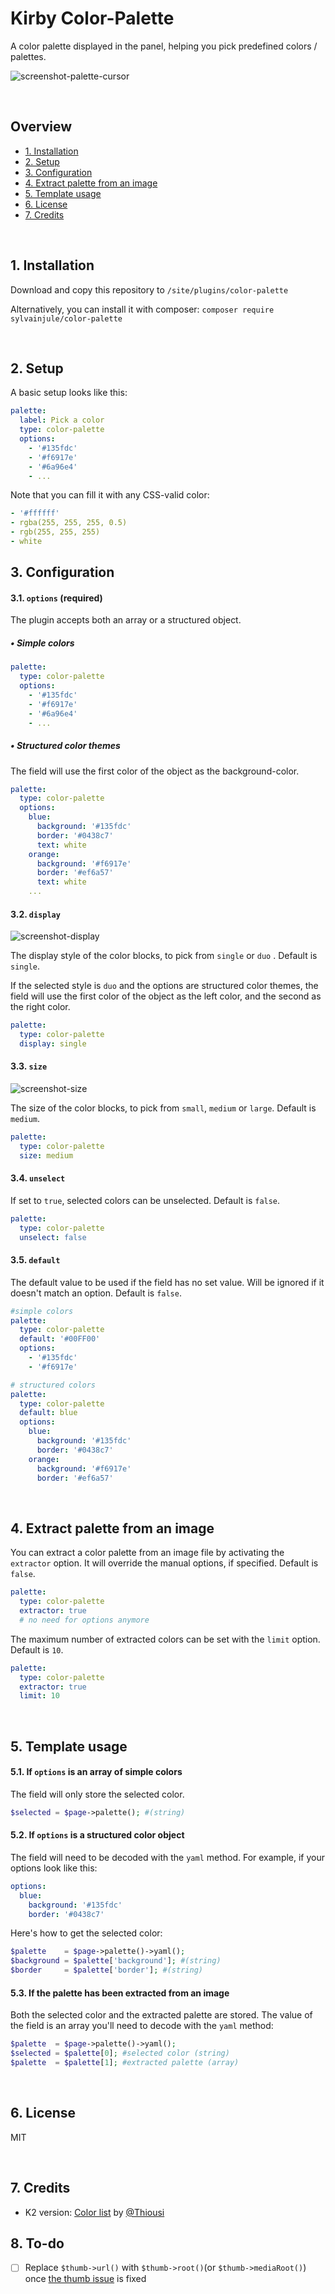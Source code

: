 # Kirby Color-Palette

A color palette displayed in the panel, helping you pick predefined colors / palettes.

![screenshot-palette-cursor](https://user-images.githubusercontent.com/14079751/47902848-12a9cc80-de83-11e8-92ea-cabf5031b355.jpg)

<br/>

## Overview

- [1. Installation](#1-installation)
- [2. Setup](#2-setup)
- [3. Configuration](#3-configuration)
- [4. Extract palette from an image](#4-extract-palette-from-an-image)
- [5. Template usage](#5-template-usage)
- [6. License](#6-license)
- [7. Credits](#7-credits)

<br/>

## 1. Installation

Download and copy this repository to ```/site/plugins/color-palette```

Alternatively, you can install it with composer: ```composer require sylvainjule/color-palette```

<br/>

## 2. Setup

A basic setup looks like this:

```yaml
palette:
  label: Pick a color
  type: color-palette
  options:
    - '#135fdc'
    - '#f6917e'
    - '#6a96e4'
    - ...
```

Note that you can fill it with any CSS-valid color:

```yaml
- '#ffffff'
- rgba(255, 255, 255, 0.5)
- rgb(255, 255, 255)
- white
```

## 3. Configuration

#### 3.1. `options` (required)

The plugin accepts both an array or a structured object.

##### • Simple colors

```yaml
palette:
  type: color-palette
  options:
    - '#135fdc'
    - '#f6917e'
    - '#6a96e4'
    - ...
```

##### • Structured color themes

The field will use the first color of the object as the background-color. 

```yaml
palette:
  type: color-palette
  options:
    blue:
      background: '#135fdc'
      border: '#0438c7'
      text: white
    orange:
      background: '#f6917e'
      border: '#ef6a57'
      text: white
    ...
```

#### 3.2. `display`

![screenshot-display](https://user-images.githubusercontent.com/14079751/47905300-117a9e80-de87-11e8-8853-5b328b993439.jpg)

The display style of the color blocks, to pick from `single` or `duo` . Default is `single`.

If the selected style is `duo` and the options are structured color themes, the field will use the first color of the object as the left color, and the second as the right color.

```yaml
palette:
  type: color-palette
  display: single
```

#### 3.3. `size`

![screenshot-size](https://user-images.githubusercontent.com/14079751/47905301-12133500-de87-11e8-85f2-6ab680cab91d.jpg)

The size of the color blocks, to pick from `small`, `medium` or `large`. Default is `medium`.

```yaml
palette:
  type: color-palette
  size: medium
```

#### 3.4. `unselect`

If set to `true`, selected colors can be unselected. Default is `false`.

```yaml
palette:
  type: color-palette
  unselect: false
```

#### 3.5. `default`

The default value to be used if the field has no set value. Will be ignored if it doesn't match an option. Default is `false`.

```yaml
#simple colors
palette:
  type: color-palette
  default: '#00FF00'
  options:
    - '#135fdc'
    - '#f6917e'

# structured colors
palette:
  type: color-palette
  default: blue
  options:
    blue:
      background: '#135fdc'
      border: '#0438c7'
    orange:
      background: '#f6917e'
      border: '#ef6a57'
```

<br/>

## 4. Extract palette from an image

You can extract a color palette from an image file by activating the `extractor` option. It will override the manual options, if specified. Default is `false`.

```yaml
palette:
  type: color-palette
  extractor: true
  # no need for options anymore
```

The maximum number of extracted colors can be set with the `limit` option. Default is `10`.

```yaml
palette:
  type: color-palette
  extractor: true
  limit: 10
```

<br/>

## 5. Template usage

#### 5.1. If `options` is an array of simple colors

The field will only store the selected color.

```php
$selected = $page->palette(); #(string)
```

#### 5.2. If `options` is a structured color object

The field will need to be decoded with the `yaml` method. For example, if your options look like this:

```yaml
options:
  blue:
    background: '#135fdc'
    border: '#0438c7'
```

Here's how to get the selected color:

```php
$palette    = $page->palette()->yaml();
$background = $palette['background']; #(string)
$border     = $palette['border']; #(string)
```

#### 5.3. If the palette has been extracted from an image

Both the selected color and the extracted palette are stored. The value of the field is an array you'll need to decode with the `yaml` method:

```php
$palette  = $page->palette()->yaml();
$selected = $palette[0]; #selected color (string)
$palette  = $palette[1]; #extracted palette (array)
```

<br/>

## 6. License

MIT

<br/>

## 7. Credits

- K2 version: [Color list](https://github.com/Thiousi/kirby-color-list) by [@Thiousi](https://github.com/Thiousi)

## 8. To-do

- [ ] Replace `$thumb->url()` with `$thumb->root()`(or `$thumb->mediaRoot()`) once [the thumb issue](https://github.com/k-next/kirby/issues/1015) is fixed
